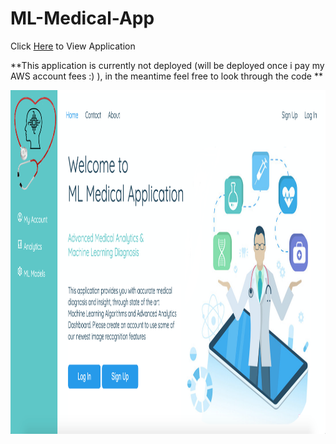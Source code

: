 # ML-Medical-App

Click [Here](http://54.202.56.3:8000/) to View Application

**This application is currently not deployed (will be deployed once i pay my AWS account fees :) ), in the meantime feel free to look through the code **

<img src="https://github.com/AymenRumi/ML-Medical-App/blob/main/app/static/img/mlmedicalapp.png" width="950" height="550">

